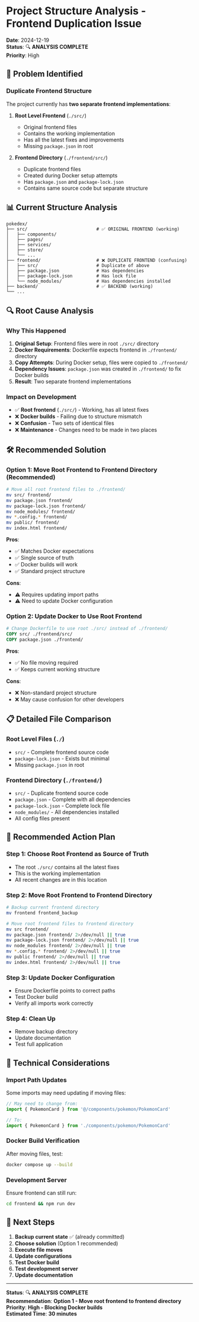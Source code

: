 # Project Structure Analysis - Frontend Duplication Issue

**Date**: 2024-12-19  
**Status**: 🔍 **ANALYSIS COMPLETE**  
**Priority**: High  

## 🚨 **Problem Identified**

### **Duplicate Frontend Structure**
The project currently has **two separate frontend implementations**:

1. **Root Level Frontend** (`./src/`)
   - Original frontend files
   - Contains the working implementation
   - Has all the latest fixes and improvements
   - Missing `package.json` in root

2. **Frontend Directory** (`./frontend/src/`)
   - Duplicate frontend files
   - Created during Docker setup attempts
   - Has `package.json` and `package-lock.json`
   - Contains same source code but separate structure

## 📊 **Current Structure Analysis**

```
pokedex/
├── src/                          # ✅ ORIGINAL FRONTEND (working)
│   ├── components/
│   ├── pages/
│   ├── services/
│   ├── store/
│   └── ...
├── frontend/                     # ❌ DUPLICATE FRONTEND (confusing)
│   ├── src/                      # Duplicate of above
│   ├── package.json              # Has dependencies
│   ├── package-lock.json         # Has lock file
│   └── node_modules/             # Has dependencies installed
├── backend/                      # ✅ BACKEND (working)
└── ...
```

## 🔍 **Root Cause Analysis**

### **Why This Happened**
1. **Original Setup**: Frontend files were in root `./src/` directory
2. **Docker Requirements**: Dockerfile expects frontend in `./frontend/` directory
3. **Copy Attempts**: During Docker setup, files were copied to `./frontend/`
4. **Dependency Issues**: `package.json` was created in `./frontend/` to fix Docker builds
5. **Result**: Two separate frontend implementations

### **Impact on Development**
- ✅ **Root frontend** (`./src/`) - Working, has all latest fixes
- ❌ **Docker builds** - Failing due to structure mismatch
- ❌ **Confusion** - Two sets of identical files
- ❌ **Maintenance** - Changes need to be made in two places

## 🛠️ **Recommended Solution**

### **Option 1: Move Root Frontend to Frontend Directory (Recommended)**
```bash
# Move all root frontend files to ./frontend/
mv src/ frontend/
mv package.json frontend/
mv package-lock.json frontend/
mv node_modules/ frontend/
mv *.config.* frontend/
mv public/ frontend/
mv index.html frontend/
```

**Pros**:
- ✅ Matches Docker expectations
- ✅ Single source of truth
- ✅ Docker builds will work
- ✅ Standard project structure

**Cons**:
- ⚠️ Requires updating import paths
- ⚠️ Need to update Docker configuration

### **Option 2: Update Docker to Use Root Frontend**
```dockerfile
# Change Dockerfile to use root ./src/ instead of ./frontend/
COPY src/ ./frontend/src/
COPY package.json ./frontend/
```

**Pros**:
- ✅ No file moving required
- ✅ Keeps current working structure

**Cons**:
- ❌ Non-standard project structure
- ❌ May cause confusion for other developers

## 📋 **Detailed File Comparison**

### **Root Level Files** (`./`)
- `src/` - Complete frontend source code
- `package-lock.json` - Exists but minimal
- Missing `package.json` in root

### **Frontend Directory** (`./frontend/`)
- `src/` - Duplicate frontend source code
- `package.json` - Complete with all dependencies
- `package-lock.json` - Complete lock file
- `node_modules/` - All dependencies installed
- All config files present

## 🎯 **Recommended Action Plan**

### **Step 1: Choose Root Frontend as Source of Truth**
- The root `./src/` contains all the latest fixes
- This is the working implementation
- All recent changes are in this location

### **Step 2: Move Root Frontend to Frontend Directory**
```bash
# Backup current frontend directory
mv frontend frontend_backup

# Move root frontend files to frontend directory
mv src frontend/
mv package.json frontend/ 2>/dev/null || true
mv package-lock.json frontend/ 2>/dev/null || true
mv node_modules frontend/ 2>/dev/null || true
mv *.config.* frontend/ 2>/dev/null || true
mv public frontend/ 2>/dev/null || true
mv index.html frontend/ 2>/dev/null || true
```

### **Step 3: Update Docker Configuration**
- Ensure Dockerfile points to correct paths
- Test Docker build
- Verify all imports work correctly

### **Step 4: Clean Up**
- Remove backup directory
- Update documentation
- Test full application

## 🔧 **Technical Considerations**

### **Import Path Updates**
Some imports may need updating if moving files:
```typescript
// May need to change from:
import { PokemonCard } from '@/components/pokemon/PokemonCard'

// To:
import { PokemonCard } from './components/pokemon/PokemonCard'
```

### **Docker Build Verification**
After moving files, test:
```bash
docker compose up --build
```

### **Development Server**
Ensure frontend can still run:
```bash
cd frontend && npm run dev
```

## 📝 **Next Steps**

1. **Backup current state** ✅ (already committed)
2. **Choose solution** (Option 1 recommended)
3. **Execute file moves**
4. **Update configurations**
5. **Test Docker build**
6. **Test development server**
7. **Update documentation**

---

**Status**: 🔍 **ANALYSIS COMPLETE**  
**Recommendation**: **Option 1 - Move root frontend to frontend directory**  
**Priority**: **High - Blocking Docker builds**  
**Estimated Time**: **30 minutes**
